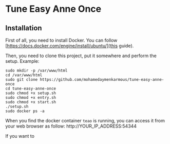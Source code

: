 # Tune Easy Anne Once

## Installation

First of all, you need to install Docker. You can follow [https://docs.docker.com/engine/install/ubuntu/](this guide).

Then, you need to clone this project, put it somewhere and perform the setup. Example:

```
sudo mkdir -p /var/www/html
cd /var/www/html
sudo git clone https://github.com/mohamedaymenkarmous/tune-easy-anne-once
cd tune-easy-anne-once
sudo chmod +x setup.sh
sudo chmod +x entry.sh
sudo chmod +x start.sh
./setup.sh
sudo docker ps -a
```

When you find the docker container `teao` is running, you can access it from your web browser as follow: http://YOUR_IP_ADDRESS:54344

If you want to 
